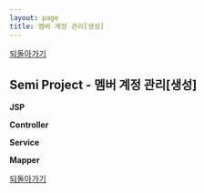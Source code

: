 ```yaml
---
layout: page
title: 멤버 계정 관리[생성]
---
```


[되돌아가기](https://leesohyeon96.github.io/semiprojectcode/#third)

## Semi Project - 멤버 계정 관리[생성] 

**JSP**
<script src="https://gist.github.com/leesohyeon96/66b37abedfccb7581f878ef08c05cdb7.js"></script>

**Controller**
<script src="https://gist.github.com/leesohyeon96/31800c1f677e4684a15688d24c9fa619.js"></script>

**Service**
<script src="https://gist.github.com/leesohyeon96/d01d0c4f6875d14229625025f657a7e2.js"></script>

**Mapper**
<script src="https://gist.github.com/leesohyeon96/d0b1cede398b946a24dd3e6b0cf1b32e.js"></script>

[되돌아가기](https://leesohyeon96.github.io/semiprojectcode/#third)
